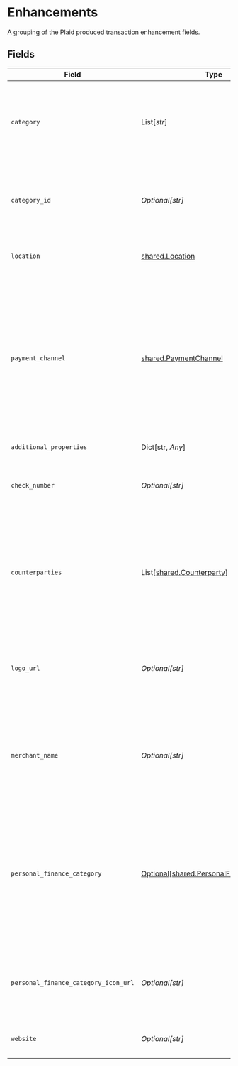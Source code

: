 # Enhancements

A grouping of the Plaid produced transaction enhancement fields.


## Fields

| Field                                                                                                                                                                                                                                                                                                  | Type                                                                                                                                                                                                                                                                                                   | Required                                                                                                                                                                                                                                                                                               | Description                                                                                                                                                                                                                                                                                            |
| ------------------------------------------------------------------------------------------------------------------------------------------------------------------------------------------------------------------------------------------------------------------------------------------------------ | ------------------------------------------------------------------------------------------------------------------------------------------------------------------------------------------------------------------------------------------------------------------------------------------------------ | ------------------------------------------------------------------------------------------------------------------------------------------------------------------------------------------------------------------------------------------------------------------------------------------------------ | ------------------------------------------------------------------------------------------------------------------------------------------------------------------------------------------------------------------------------------------------------------------------------------------------------ |
| `category`                                                                                                                                                                                                                                                                                             | List[*str*]                                                                                                                                                                                                                                                                                            | :heavy_check_mark:                                                                                                                                                                                                                                                                                     | A hierarchical array of the categories to which this transaction belongs. For a full list of categories, see [`/categories/get`](https://plaid.com/docs/api/products/transactions/#categoriesget).                                                                                                     |
| `category_id`                                                                                                                                                                                                                                                                                          | *Optional[str]*                                                                                                                                                                                                                                                                                        | :heavy_check_mark:                                                                                                                                                                                                                                                                                     | The ID of the category to which this transaction belongs. For a full list of categories, see [`/categories/get`](https://plaid.com/docs/api/products/transactions/#categoriesget).                                                                                                                     |
| `location`                                                                                                                                                                                                                                                                                             | [shared.Location](../../models/shared/location.md)                                                                                                                                                                                                                                                     | :heavy_check_mark:                                                                                                                                                                                                                                                                                     | A representation of where a transaction took place                                                                                                                                                                                                                                                     |
| `payment_channel`                                                                                                                                                                                                                                                                                      | [shared.PaymentChannel](../../models/shared/paymentchannel.md)                                                                                                                                                                                                                                         | :heavy_check_mark:                                                                                                                                                                                                                                                                                     | The channel used to make a payment.<br/>`online:` transactions that took place online.<br/><br/>`in store:` transactions that were made at a physical location.<br/><br/>`other:` transactions that relate to banks, e.g. fees or deposits.                                                            |
| `additional_properties`                                                                                                                                                                                                                                                                                | Dict[str, *Any*]                                                                                                                                                                                                                                                                                       | :heavy_minus_sign:                                                                                                                                                                                                                                                                                     | N/A                                                                                                                                                                                                                                                                                                    |
| `check_number`                                                                                                                                                                                                                                                                                         | *Optional[str]*                                                                                                                                                                                                                                                                                        | :heavy_minus_sign:                                                                                                                                                                                                                                                                                     | The check number of the transaction. This field is only populated for check transactions.                                                                                                                                                                                                              |
| `counterparties`                                                                                                                                                                                                                                                                                       | List[[shared.Counterparty](../../models/shared/counterparty.md)]                                                                                                                                                                                                                                       | :heavy_minus_sign:                                                                                                                                                                                                                                                                                     | The counterparties present in the transaction. Counterparties, such as the merchant or the financial institution, are extracted by Plaid from the raw description.                                                                                                                                     |
| `logo_url`                                                                                                                                                                                                                                                                                             | *Optional[str]*                                                                                                                                                                                                                                                                                        | :heavy_minus_sign:                                                                                                                                                                                                                                                                                     | The URL of a logo associated with this transaction, if available. The logo is formatted as a 100x100 pixel PNG file.                                                                                                                                                                                   |
| `merchant_name`                                                                                                                                                                                                                                                                                        | *Optional[str]*                                                                                                                                                                                                                                                                                        | :heavy_minus_sign:                                                                                                                                                                                                                                                                                     | The name of the primary counterparty, such as the merchant or the financial institution, as extracted by Plaid from the raw description.                                                                                                                                                               |
| `personal_finance_category`                                                                                                                                                                                                                                                                            | [Optional[shared.PersonalFinanceCategory]](../../models/shared/personalfinancecategory.md)                                                                                                                                                                                                             | :heavy_minus_sign:                                                                                                                                                                                                                                                                                     | Information describing the intent of the transaction. Most relevant for personal finance use cases, but not limited to such use cases.<br/><br/>See the [`taxonomy csv file`](https://plaid.com/documents/transactions-personal-finance-category-taxonomy.csv) for a full list of personal finance categories. |
| `personal_finance_category_icon_url`                                                                                                                                                                                                                                                                   | *Optional[str]*                                                                                                                                                                                                                                                                                        | :heavy_minus_sign:                                                                                                                                                                                                                                                                                     | A link to the icon associated with the primary personal finance category. The logo will always be 100x100 pixels.                                                                                                                                                                                      |
| `website`                                                                                                                                                                                                                                                                                              | *Optional[str]*                                                                                                                                                                                                                                                                                        | :heavy_minus_sign:                                                                                                                                                                                                                                                                                     | The website associated with this transaction, if available.                                                                                                                                                                                                                                            |